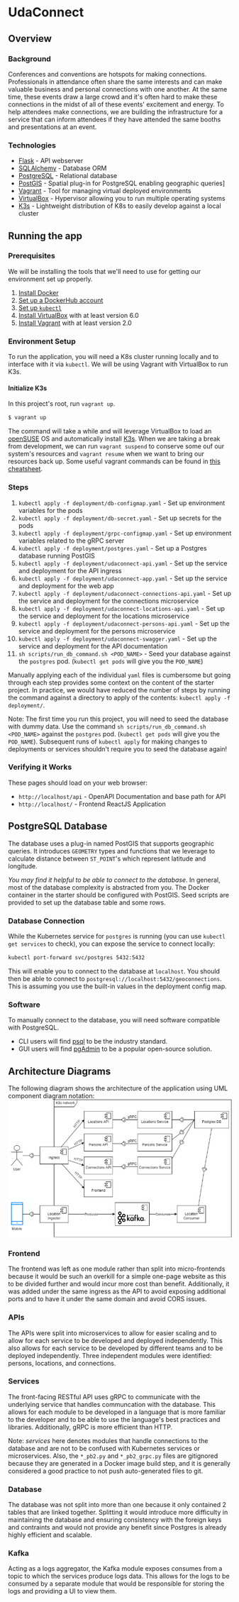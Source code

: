 # UdaConnect

## Overview

### Background

Conferences and conventions are hotspots for making connections. Professionals in attendance often share the same interests and can make valuable business and personal connections with one another. At the same time, these events draw a large crowd and it's often hard to make these connections in the midst of all of these events' excitement and energy. To help attendees make connections, we are building the infrastructure for a service that can inform attendees if they have attended the same booths and presentations at an event.

### Technologies

- [Flask](https://flask.palletsprojects.com/en/1.1.x/) - API webserver
- [SQLAlchemy](https://www.sqlalchemy.org/) - Database ORM
- [PostgreSQL](https://www.postgresql.org/) - Relational database
- [PostGIS](https://postgis.net/) - Spatial plug-in for PostgreSQL enabling geographic queries]
- [Vagrant](https://www.vagrantup.com/) - Tool for managing virtual deployed environments
- [VirtualBox](https://www.virtualbox.org/) - Hypervisor allowing you to run multiple operating systems
- [K3s](https://k3s.io/) - Lightweight distribution of K8s to easily develop against a local cluster

## Running the app

### Prerequisites

We will be installing the tools that we'll need to use for getting our environment set up properly.

1. [Install Docker](https://docs.docker.com/get-docker/)
2. [Set up a DockerHub account](https://hub.docker.com/)
3. [Set up `kubectl`](https://rancher.com/docs/rancher/v2.x/en/cluster-admin/cluster-access/kubectl/)
4. [Install VirtualBox](https://www.virtualbox.org/wiki/Downloads) with at least version 6.0
5. [Install Vagrant](https://www.vagrantup.com/docs/installation) with at least version 2.0

### Environment Setup

To run the application, you will need a K8s cluster running locally and to interface with it via `kubectl`. We will be using Vagrant with VirtualBox to run K3s.

#### Initialize K3s

In this project's root, run `vagrant up`.

```bash
$ vagrant up
```

The command will take a while and will leverage VirtualBox to load an [openSUSE](https://www.opensuse.org/) OS and automatically install [K3s](https://k3s.io/). When we are taking a break from development, we can run `vagrant suspend` to conserve some ouf our system's resources and `vagrant resume` when we want to bring our resources back up. Some useful vagrant commands can be found in [this cheatsheet](https://gist.github.com/wpscholar/a49594e2e2b918f4d0c4).

### Steps

1. `kubectl apply -f deployment/db-configmap.yaml` - Set up environment variables for the pods
2. `kubectl apply -f deployment/db-secret.yaml` - Set up secrets for the pods
3. `kubectl apply -f deployment/grpc-configmap.yaml` - Set up environment variables related to the gRPC server
4. `kubectl apply -f deployment/postgres.yaml` - Set up a Postgres database running PostGIS
5. `kubectl apply -f deployment/udaconnect-api.yaml` - Set up the service and deployment for the API ingress
6. `kubectl apply -f deployment/udaconnect-app.yaml` - Set up the service and deployment for the web app
7. `kubectl apply -f deployment/udaconnect-connections-api.yaml` - Set up the service and deployment for the connections microservice
8. `kubectl apply -f deployment/udaconnect-locations-api.yaml` - Set up the service and deployment for the locations microservice
9. `kubectl apply -f deployment/udaconnect-persons-api.yaml` - Set up the service and deployment for the persons microservice
10. `kubectl apply -f deployment/udaconnect-swagger.yaml` - Set up the service and deployment for the API documentation
11. `sh scripts/run_db_command.sh <POD_NAME>` - Seed your database against the `postgres` pod. (`kubectl get pods` will give you the `POD_NAME`)

Manually applying each of the individual `yaml` files is cumbersome but going through each step provides some context on the content of the starter project. In practice, we would have reduced the number of steps by running the command against a directory to apply of the contents: `kubectl apply -f deployment/`.

Note: The first time you run this project, you will need to seed the database with dummy data. Use the command `sh scripts/run_db_command.sh <POD_NAME>` against the `postgres` pod. (`kubectl get pods` will give you the `POD_NAME`). Subsequent runs of `kubectl apply` for making changes to deployments or services shouldn't require you to seed the database again!

### Verifying it Works

These pages should load on your web browser:

- `http://localhost/api` - OpenAPI Documentation and base path for API
- `http://localhost/` - Frontend ReactJS Application

## PostgreSQL Database

The database uses a plug-in named PostGIS that supports geographic queries. It introduces `GEOMETRY` types and functions that we leverage to calculate distance between `ST_POINT`'s which represent latitude and longitude.

_You may find it helpful to be able to connect to the database_. In general, most of the database complexity is abstracted from you. The Docker container in the starter should be configured with PostGIS. Seed scripts are provided to set up the database table and some rows.

### Database Connection

While the Kubernetes service for `postgres` is running (you can use `kubectl get services` to check), you can expose the service to connect locally:

```bash
kubectl port-forward svc/postgres 5432:5432
```

This will enable you to connect to the database at `localhost`. You should then be able to connect to `postgresql://localhost:5432/geoconnections`. This is assuming you use the built-in values in the deployment config map.

### Software

To manually connect to the database, you will need software compatible with PostgreSQL.

- CLI users will find [psql](http://postgresguide.com/utilities/psql.html) to be the industry standard.
- GUI users will find [pgAdmin](https://www.pgadmin.org/) to be a popular open-source solution.

## Architecture Diagrams

The following diagram shows the architecture of the application using UML component diagram notation:
![Architecture Diagram](./docs/architecture_design.png)

### Frontend

The frontend was left as one module rather than split into micro-frontends because it would be such an overkill for a simple one-page website as this to be divided further and would incur more cost than benefit.
Additionally, it was added under the same ingress as the API to avoid exposing additional ports and to have it under the same domain and avoid CORS issues.

### APIs

The APIs were split into microservices to allow for easier scaling and to allow for each service to be developed and deployed independently. This also allows for each service to be developed by different teams and to be deployed independently. Three independent modules were identified: persons, locations, and connections.

### Services

The front-facing RESTful API uses gRPC to communicate with the underlying service that handles communcation with the database. This allows for each module to be developed in a language that is more familiar to the developer and to be able to use the language's best practices and libraries. Additionally, gRPC is more efficient than HTTP.

Note: _services_ here denotes modules that handle connections to the database and are not to be confused with Kubernetes services or microservices. Also, the `*_pb2.py` and `*_pb2_grpc.py` files are gitignored because they are generated in a Docker image build step, and it is generally considered a good practice to not push auto-generated files to git.

### Database

The database was not split into more than one because it only contained 2 tables that are linked together. Splitting it would introduce more difficulty in maintaining the database and ensuring consistency with the foreign keys and contraints and would not provide any benefit since Postgres is already highly efficient and scalable.

### Kafka

Acting as a logs aggregator, the Kafka module exposes consumes from a topic to which the services produce logs data. This allows for the logs to be consumed by a separate module that would be responsible for storing the logs and providing a UI to view them.
